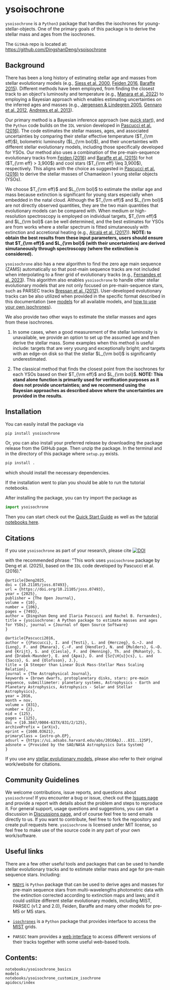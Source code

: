 # ysoisochrone

`ysoisochrone` is a `Python3` package that handles the isochrones for young-stellar-objects. One of the primary goals of this package is to derive the stellar mass and ages from the isochrones.

The `GitHub` repo is located at: https://github.com/DingshanDeng/ysoisochrone

## Background
There has been a long history of estimating stellar age and masses from stellar evolutionary models (e.g., [Siess et al. 2000](https://ui.adsabs.harvard.edu/abs/2000A&A...358..593S), [Feiden 2016](https://ui.adsabs.harvard.edu/abs/2016A%26A...593A..99F/abstract), [Baraffe 2015](https://ui.adsabs.harvard.edu/abs/2015A%26A...577A..42B/abstract)). Different methods have been employed, from finding the closest track to an object's luminosity and temperature (e.g., [Manara et al. 2022](https://ui.adsabs.harvard.edu/abs/2023ASPC..534..539M/abstract)) to employing a Bayesian approach which enables estimating uncertainties on the inferred ages and masses (e.g., [Jørgensen & Lindegren 2005](https://ui.adsabs.harvard.edu/abs/2005A%26A...436..127J/abstract), [Gennaro et al. 2012](https://ui.adsabs.harvard.edu/abs/2012MNRAS.420..986G/abstract), [Andrews et al. 2013](https://ui.adsabs.harvard.edu/abs/2013ApJ...771..129A/abstract)). 

Our primary method is a Bayesian inference approach (see [quick start](./notebooks/ysoisochrone_basics.ipynb)), and the `Python` code builds on the `IDL` version developed in [Pascucci et al. (2016)](https://ui.adsabs.harvard.edu/abs/2016ApJ...831..125P/abstract). 
The code estimates the stellar masses, ages, and associated uncertainties by comparing their stellar effective temperature ($T_{\rm eff}$), bolometric luminosity ($L_{\rm bol}$), and their uncertainties with different stellar evolutionary models, including those specifically developed for YSOs.
Our method also uses a combination of the pre-main-sequence evolutionary tracks from [Feiden (2016)](https://ui.adsabs.harvard.edu/abs/2016A%26A...593A..99F/abstract) and [Baraffe et al. (2015)](https://ui.adsabs.harvard.edu/abs/2015A%26A...577A..42B/abstract) for hot ($T_{\rm eff} > 3,900$) and cool stars ($T_{\rm eff} \leq 3,900$), respectively. This aligns with the choice as suggested in [Pascucci et al. (2016)](https://ui.adsabs.harvard.edu/abs/2016ApJ...831..125P/abstract) to derive the stellar masses of Chamaeleon I young stellar objects (YSOs). 

We choose $T_{\rm eff}$ and $L_{\rm bol}$ to estimate the stellar age and mass because extinction is significant for young stars especially when embedded in the natal cloud. Although the $T_{\rm eff}$ and $L_{\rm bol}$ are not directly observed quantities, they are the two main quantities that evolutionary models can be compared with. When medium or high-resolution spectroscopy is employed on individual targets, $T_{\rm eff}$ and $L_{\rm bol}$ can be well determined, and the best estimates for YSOs are from works where a stellar spectrum is fitted simutaneously with extinction and accretional heating (e.g., [Alcalá et al. (2017)](https://ui.adsabs.harvard.edu/abs/2017A%26A...600A..20A/abstract)). **NOTE: to obtain the best results from these input parameters, users should ensure that $T_{\rm eff}$ and $L_{\rm bol}$ (with their uncertainties) are derived simutaneously through spectroscopy (where the extinction is considered).** 

`ysoisochrone` also has a new algorithm to find the zero age main sequence (ZAMS) automatically so that post-main sequence tracks are not included when interpolating to a finer grid of evolutionary tracks (e.g., [Fernandes et al. 2023](https://ui.adsabs.harvard.edu/abs/2023AJ....166..175F/abstract)). 
This algorithm also enables `ysoisochrone` to handle other stellar evolutionary models that are not only focused on pre-main-sequence stars, such as PARSEC tracks [Bressan et al. (2012)](https://ui.adsabs.harvard.edu/abs/2012MNRAS.427..127B). User-developed evolutionary tracks can be also utilized when provided in the specific format described in this documentation (see [models](./models.md) for all available models, and [how to use your own isochrones](./notebooks/ysoisochrone_customize_isochrone.ipynb)).

We also provide two other ways to estimate the stellar masses and ages from these isochrones. 

1. In some cases, when a good measurement of the stellar luminosity is unavailable,  we provide an option to set up the assumed age and then derive the stellar mass. Some examples when this method is useful include: targets that are very young and exceptionally bright; and targets with an edge-on disk so that the stellar $L_{\rm bol}$ is significantly underestimated. 
   
2. The classical method that finds the closest point from the isochrones for each YSOs based on their $T_{\rm eff}$ and $L_{\rm bol}$. **NOTE: This stand alone function is primarily used for verification purposes as it does not provide uncertainties; and we recommend using the Bayesian approaches as described above where the uncertainties are provided in the results**. 

## Installation

You can easily install the package via

```bash
pip install ysoisochrone
```

Or, you can also install your preferred release by downloading the package release from the GitHub page. Then unzip the package. In the terminal and in the directory of this package where `setup.py` exists.

```bash 
pip install .
```

which should install the necessary dependencies.

If the installation went to plan you should be able to run the tutorial notebooks.

After installing the package, you can try import the package as

```python
import ysoisochrone
```

Then you can start check out the [Quick Start Guide](./notebooks/ysoisochrone_basics.ipynb) as well as the [tutorial notebooks here](https://github.com/DingshanDeng/ysoisochrone/tree/main/tutorial_notebooks).

## Citations

If you use `ysoisochrone` as part of your research, please cite 
[![DOI](https://joss.theoj.org/papers/10.21105/joss.07493/status.svg)](https://doi.org/10.21105/joss.07493)

with the recommended phrase: 
"This work uses `ysoisochrone` package by Deng et al. (2025), based on the `IDL` code developed by Pascucci et al. (2016)."

```
@article{Deng2025,
doi = {10.21105/joss.07493},
url = {https://doi.org/10.21105/joss.07493},
year = {2025},
publisher = {The Open Journal},
volume = {10},
number = {106},
pages = {7493},
author = {Dingshan Deng and Ilaria Pascucci and Rachel B. Fernandes},
title = {ysoisochrone: A Python package to estimate masses and ages for YSOs}, journal = {Journal of Open Source Software}
}

@article{Pascucci2016,
author = {{Pascucci}, I. and {Testi}, L. and {Herczeg}, G.~J. and {Long}, F. and {Manara}, C.~F. and {Hendler}, N. and {Mulders}, G.~D. and {Krijt}, S. and {Ciesla}, F. and {Henning}, Th. and {Mohanty}, S. and {Drabek-Maunder}, E. and {Apai}, D. and {Sz{\H{u}}cs}, L. and {Sacco}, G. and {Olofsson}, J.},
title = {A Steeper than Linear Disk Mass-Stellar Mass Scaling Relation},
journal = {The Astrophysical Journal},
keywords = {brown dwarfs, protoplanetary disks, stars: pre-main sequence, submillimeter: planetary systems, Astrophysics - Earth and Planetary Astrophysics, Astrophysics - Solar and Stellar Astrophysics},
year = 2016,
month = nov,
volume = {831},
number = {2},
eid = {125},
pages = {125},
doi = {10.3847/0004-637X/831/2/125},
archivePrefix = {arXiv},
eprint = {1608.03621},
primaryClass = {astro-ph.EP},
adsurl = {https://ui.adsabs.harvard.edu/abs/2016ApJ...831..125P},
adsnote = {Provided by the SAO/NASA Astrophysics Data System}
}
```

If you use any [stellar evolutionary models](./models.md), please also refer to their original work/website for citations.

## Community Guidelines
We welcome contributions, issue reports, and questions about `ysoisochrone`! If you encounter a bug or issue, check out the [Issues page](https://github.com/DingshanDeng/ysoisochrone/issues) and provide a report with details about the problem and steps to reproduce it. For general support, usage questions and suggestions, you can start a discussion in [Discussions page](https://github.com/DingshanDeng/ysoisochrone/discussions), and of course feel free to send emails directly to us. If you want to contribute, feel free to fork the repository and create pull requests here. `ysoisochrone` is licensed under MIT license, so feel free to make use of the source code in any part of your own work/software.

## Useful links

There are a few other useful tools and packages that can be used to handle stellar evolutionary tracks and to estimate stellar mass and age for pre-main sequence stars. Including:

- [`MADYS`](https://madys.readthedocs.io/en/latest/) is `Python` package that can be used to derive ages and masses for pre-main sequence stars from multi-wavelengths photometric data with the extinction corrected according to extinction maps and laws; and it could ustilize different stellar evolutionary models, including MIST, PARSEC (v1.2 and 2.0), Feiden, Baraffe and many other models for pre-MS or MS stars.

- [`isochrones`](https://github.com/timothydmorton/isochrones) is a `Python` package that provides interface to access the [MIST](https://waps.cfa.harvard.edu/MIST/) grids.

- `PARSEC` team provides a [web interface](http://stev.oapd.inaf.it/PARSEC/tools.html) to access different versions of their tracks together with some useful web-based tools. 
  
## Contents:
```{toctree}
notebooks/ysoisochrone_basics
models
notebooks/ysoisochrone_customize_isochrone
apidocs/index
```
